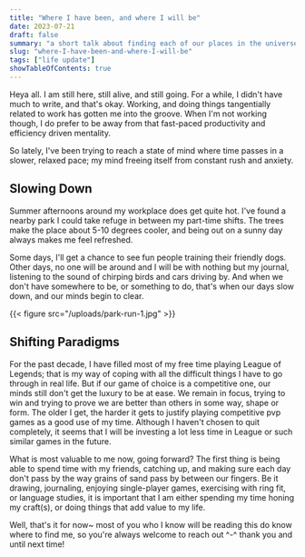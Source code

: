 ```yaml
---
title: "Where I have been, and where I will be"
date: 2023-07-21
draft: false
summary: "a short talk about finding each of our places in the universe"
slug: "where-I-have-been-and-where-I-will-be"
tags: ["life update"]
showTableOfContents: true 
---
```


Heya all. I am still here, still alive, and still going. For a while, I didn't have much to write, and that's okay. Working, and doing things tangentially related to work has gotten me into the groove. When I'm not working though, I do prefer to be away from that fast-paced productivity and efficiency driven mentality.

So lately, I've been trying to reach a state of mind where time passes in a slower, relaxed pace; my mind freeing itself from constant rush and anxiety.

## Slowing Down
Summer afternoons around my workplace does get quite hot. I've found a nearby park I could take refuge in between my part-time shifts. The trees make the place about 5-10 degrees cooler, and being out on a sunny day always makes me feel refreshed.

Some days, I'll get a chance to see fun people training their friendly dogs. Other days, no one will be around and I will be with nothing but my journal, listening to the sound of chirping birds and cars driving by. And when we don't have somewhere to be, or something to do, that's when our days slow down, and our minds begin to clear.

{{< figure src="/uploads/park-run-1.jpg" >}}

## Shifting Paradigms

For the past decade, I have filled most of my free time playing League of Legends; that is my way of coping with all the difficult things I have to go through in real life. But if our game of choice is a competitive one, our minds still don't get the luxury to be at ease. We remain in focus, trying to win and trying to prove we are better than others in some way, shape or form. The older I get, the harder it gets to justify playing competitive pvp games as a good use of my time. Although I haven't chosen to quit completely, it seems that I will be investing a lot less time in League or such similar games in the future.

What is most valuable to me now, going forward? The first thing is being able to spend time with my friends, catching up, and making sure each day don't pass by the way grains of sand pass by between our fingers. Be it drawing, journaling, enjoying single-player games, exercising with ring fit, or language studies, it is important that I am either spending my time honing my craft(s), or doing things that add value to my life. 

Well, that's it for now~ most of you who I know will be reading this do know where to find me, so you're always welcome to reach out ^-^ thank you and until next time!
